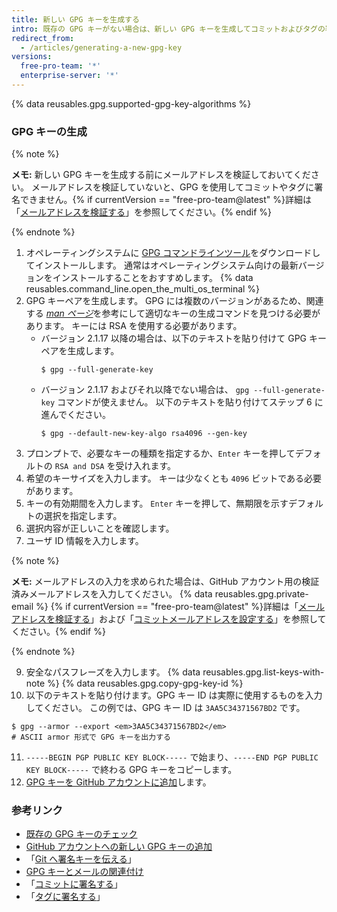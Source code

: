 ```yaml
---
title: 新しい GPG キーを生成する
intro: 既存の GPG キーがない場合は、新しい GPG キーを生成してコミットおよびタグの署名に使用できます。
redirect_from:
  - /articles/generating-a-new-gpg-key
versions:
  free-pro-team: '*'
  enterprise-server: '*'
---
```


{% data reusables.gpg.supported-gpg-key-algorithms %}

### GPG キーの生成

{% note %}

**メモ:** 新しい GPG キーを生成する前にメールアドレスを検証しておいてください。 メールアドレスを検証していないと、GPG を使用してコミットやタグに署名できません。{% if currentVersion == "free-pro-team@latest" %}詳細は「[メールアドレスを検証する](/articles/verifying-your-email-address)」を参照してください。{% endif %}

{% endnote %}

1. オペレーティングシステムに [GPG コマンドラインツール](https://www.gnupg.org/download/)をダウンロードしてインストールします。 通常はオペレーティングシステム向けの最新バージョンをインストールすることをおすすめします。
{% data reusables.command_line.open_the_multi_os_terminal %}
3. GPG キーペアを生成します。 GPG には複数のバージョンがあるため、関連する [_man ページ_](https://en.wikipedia.org/wiki/Man_page)を参考にして適切なキーの生成コマンドを見つける必要があります。 キーには RSA を使用する必要があります。
    - バージョン 2.1.17 以降の場合は、以下のテキストを貼り付けて GPG キーペアを生成します。
      ```shell
      $ gpg --full-generate-key
      ```
    - バージョン 2.1.17 およびそれ以降でない場合は、 `gpg --full-generate-key` コマンドが使えません。 以下のテキストを貼り付けてステップ 6 に進んでください。
      ```shell
      $ gpg --default-new-key-algo rsa4096 --gen-key
      ```
4. プロンプトで、必要なキーの種類を指定するか、`Enter` キーを押してデフォルトの `RSA and DSA` を受け入れます。
5. 希望のキーサイズを入力します。 キーは少なくとも `4096` ビットである必要があります。
6. キーの有効期間を入力します。 `Enter` キーを押して、無期限を示すデフォルトの選択を指定します。
7. 選択内容が正しいことを確認します。
8. ユーザ ID 情報を入力します。

  {% note %}

  **メモ:** メールアドレスの入力を求められた場合は、GitHub アカウント用の検証済みメールアドレスを入力してください。 {% data reusables.gpg.private-email %} {% if currentVersion == "free-pro-team@latest" %}詳細は「[メールアドレスを検証する](/articles/verifying-your-email-address)」および「[コミットメールアドレスを設定する](/articles/setting-your-commit-email-address)」を参照してください。{% endif %}

  {% endnote %}

9. 安全なパスフレーズを入力します。
{% data reusables.gpg.list-keys-with-note %}
{% data reusables.gpg.copy-gpg-key-id %}
10. 以下のテキストを貼り付けます。GPG キー ID は実際に使用するものを入力してください。 この例では、GPG キー ID は `3AA5C34371567BD2` です。
  ```shell
  $ gpg --armor --export <em>3AA5C34371567BD2</em>
  # ASCII armor 形式で GPG キーを出力する
  ```
11. `-----BEGIN PGP PUBLIC KEY BLOCK-----` で始まり、`-----END PGP PUBLIC KEY BLOCK-----` で終わる GPG キーをコピーします。
12. [GPG キーを GitHub アカウントに追加](/articles/adding-a-new-gpg-key-to-your-github-account)します。

### 参考リンク

* [既存の GPG キーのチェック](/articles/checking-for-existing-gpg-keys)
* [GitHub アカウントへの新しい GPG キーの追加](/articles/adding-a-new-gpg-key-to-your-github-account)
* 「[Git へ署名キーを伝える](/articles/telling-git-about-your-signing-key)」
* [GPG キーとメールの関連付け](/articles/associating-an-email-with-your-gpg-key)
* 「[コミットに署名する](/articles/signing-commits)」
* 「[タグに署名する](/articles/signing-tags)」

